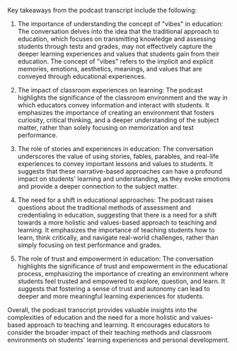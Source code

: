 Key takeaways from the podcast transcript include the following:

1. The importance of understanding the concept of "vibes" in education: The conversation delves into the idea that the traditional approach to education, which focuses on transmitting knowledge and assessing students through tests and grades, may not effectively capture the deeper learning experiences and values that students gain from their education. The concept of "vibes" refers to the implicit and explicit memories, emotions, aesthetics, meanings, and values that are conveyed through educational experiences.

2. The impact of classroom experiences on learning: The podcast highlights the significance of the classroom environment and the way in which educators convey information and interact with students. It emphasizes the importance of creating an environment that fosters curiosity, critical thinking, and a deeper understanding of the subject matter, rather than solely focusing on memorization and test performance.

3. The role of stories and experiences in education: The conversation underscores the value of using stories, fables, parables, and real-life experiences to convey important lessons and values to students. It suggests that these narrative-based approaches can have a profound impact on students' learning and understanding, as they evoke emotions and provide a deeper connection to the subject matter.

4. The need for a shift in educational approaches: The podcast raises questions about the traditional methods of assessment and credentialing in education, suggesting that there is a need for a shift towards a more holistic and values-based approach to teaching and learning. It emphasizes the importance of teaching students how to learn, think critically, and navigate real-world challenges, rather than simply focusing on test performance and grades.

5. The role of trust and empowerment in education: The conversation highlights the significance of trust and empowerment in the educational process, emphasizing the importance of creating an environment where students feel trusted and empowered to explore, question, and learn. It suggests that fostering a sense of trust and autonomy can lead to deeper and more meaningful learning experiences for students.

Overall, the podcast transcript provides valuable insights into the complexities of education and the need for a more holistic and values-based approach to teaching and learning. It encourages educators to consider the broader impact of their teaching methods and classroom environments on students' learning experiences and personal development.